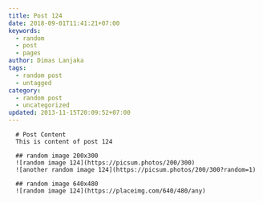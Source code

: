 ```yaml
---
title: Post 124
date: 2018-09-01T11:41:21+07:00
keywords:
  - random
  - post
  - pages
author: Dimas Lanjaka
tags:
  - random post
  - untagged
category:
  - random post
  - uncategorized
updated: 2013-11-15T20:09:52+07:00
---
```


      # Post Content
      This is content of post 124

      ## random image 200x300
      ![random image 124](https://picsum.photos/200/300)
      ![another random image 124](https://picsum.photos/200/300?random=1)

      ## random image 640x480
      ![random image 124](https://placeimg.com/640/480/any)
      